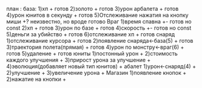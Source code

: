 план :
база:
1)хп					+ готов
2)золото				+ готов
3)урон арбалета				+ готов
4)урон юнитов в секунду			+ готов
5)Отслеживание нажатия на кнопку миши	+? неизвестно, но вроде готово
Враг
1)время спавна 				+- готов но const
2)хп					+ готов
3)урон по базе				+ готов
4)скорость				+- готов но const
5)деньги за убийство			+ готов
6)отслеживание хп 			+ готов
снаряд
1)отслеживание курсора			+ готов
2)появление снаряда<-база(5)		+ готов
3)траектория полета(прямая)		+ готов
4)урон по монстру<-враг(6)		+ готов
5)удаление				+ готов
юниты
1)постонный урон          +
2)стоимость каждого улучшения       +
3)прирост урона за улучшение      +
4)эволюция(добавляет новый тип юнитов)      +
абалет
1)урон<-снаряд(4)     +
2)улучшение     +
3)увеличение урона      +
Магазин
1)появление кнопок      +
2)нажатие на кнопки +
